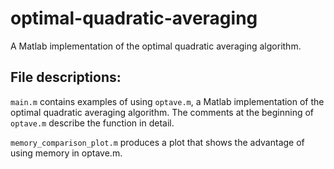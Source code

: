 # optimal-quadratic-averaging
A Matlab implementation of the optimal quadratic averaging algorithm.

## File descriptions:

```main.m``` contains examples of using ```optave.m```, a Matlab implementation of the optimal quadratic averaging algorithm.
The comments at the beginning of ```optave.m``` describe the function in detail.

```memory_comparison_plot.m``` produces a plot that shows the advantage of using memory in optave.m.
